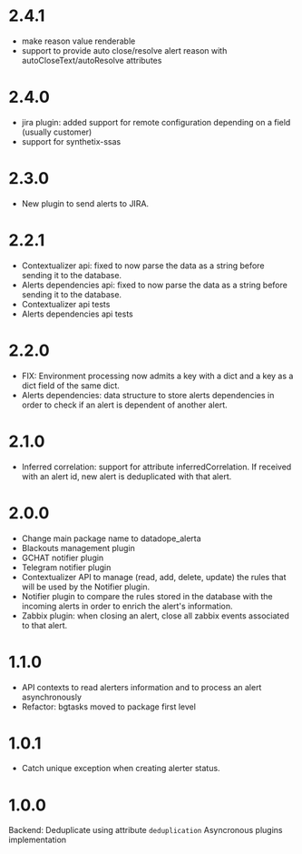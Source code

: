 # 2.4.1
* make reason value renderable
* support to provide auto close/resolve alert reason with autoCloseText/autoResolve attributes


# 2.4.0
* jira plugin: added support for remote configuration depending on a field (usually customer)
* support for synthetix-ssas

# 2.3.0
* New plugin to send alerts to JIRA.

# 2.2.1

* Contextualizer api: fixed to now parse the data as a string before sending it to the database.
* Alerts dependencies api: fixed to now parse the data as a string before sending it to the database.
* Contextualizer api tests
* Alerts dependencies api tests

# 2.2.0

* FIX: Environment processing now admits a key with a dict and a key as a dict field of the same dict.
* Alerts dependencies: data structure to store alerts dependencies in order to check if an alert is dependent of another alert.

# 2.1.0

* Inferred correlation: support for attribute inferredCorrelation. If received with an alert id, new alert is deduplicated with that alert.

# 2.0.0

* Change main package name to datadope_alerta
* Blackouts management plugin
* GCHAT notifier plugin
* Telegram notifier plugin
* Contextualizer API to manage (read, add, delete, update) the rules
  that will be used by the Notifier plugin.
* Notifier plugin to compare the rules stored in the database with
  the incoming alerts in order to enrich the alert's information.
* Zabbix plugin: when closing an alert, close all zabbix events associated to that alert.

# 1.1.0

* API contexts to read alerters information and to process an alert asynchronously
* Refactor: bgtasks moved to package first level

# 1.0.1

* Catch unique exception when creating alerter status.

# 1.0.0

Backend: Deduplicate using attribute `deduplication`
Asyncronous plugins implementation
